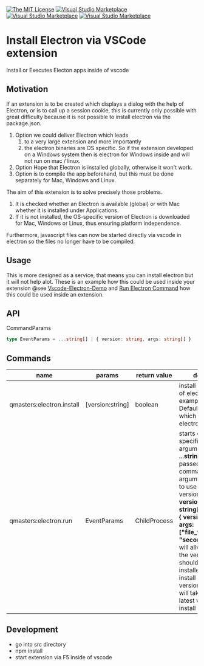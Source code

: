 [![The MIT License](https://img.shields.io/badge/license-MIT-orange.svg?style=flat-square)](http://opensource.org/licenses/MIT)
[![Visual Studio Marketplace](https://vsmarketplacebadge.apphb.com/version-short/q-masters.electron-vscode.svg)](https://marketplace.visualstudio.com/items?itemName=q-masters.electron-vscode)
[![Visual Studio Marketplace](https://vsmarketplacebadge.apphb.com/downloads-short/q-masters.electron-vscode.svg)](https://marketplace.visualstudio.com/items?itemName=q-masters.electron-vscode)
[![Visual Studio Marketplace](https://vsmarketplacebadge.apphb.com/installs-short/q-masters.electron-vscode.svg?style=flat-square)](https://marketplace.visualstudio.com/items?itemName=q-masters.electron-vscode)

# Install Electron via VSCode extension

Install or Executes Electon apps inside of vscode

## Motivation

If an extension is to be created which displays a dialog with the help of Electron, or is to call up a session cookie, this is currently only possible with great difficulty because it is not possible to install electron via the package.json.

1. Option we could deliver Electron which leads 
   1. to a very large extension and more importantly
   2. the electron binaries are OS specific. So if the extension developed on a Windows system then is electron for Windows inside and will not run on mac / linux.
2. Option Hope that Electron is installed globally, otherwise it won't work.
3. Option is to compile the app beforehand, but this must be done separately for Mac, Windows and Linux.

The aim of this extension is to solve precisely those problems.

1. It is checked whether an Electron is available (global) or with Mac whether it is installed under Applications.
2. If it is not installed, the OS-specific version of Electron is downloaded for Mac, Windows or Linux, thus ensuring platform independence.

Furthermore, javascript files can now be started directly via vscode in electron so the files no longer have to be compiled.

## Usage

This is more designed as a service, that means you can install electron but it will not help alot. These is an example how this could be used inside your extension @see [Vscode-Electron-Demo](https://github.com/q-masters/vscode-electron-demo) and [Run Electron Command](https://github.com/q-masters/vscode-electron-demo/blob/566f8addc5844df651de5100f99ce08116fba1bb/src/lib/extension/commands/open-uri.ts#L16) how this could be used inside an extension.

## API 

CommandParams

```ts
type EventParams = ...string[] | { version: string, args: string[] }
```

## Commands

|name|params|return value|description|
|-|-|-|-|
|qmasters:electron.install|[version:string]|boolean| install passed version of electron for example v11.2.0. Default latest version which can found for electron|
|qmasters:electron.run|EventParams|ChildProcess| starts electron app in specific version, all arguments passed as **...string[]** will directly passed to electron as command line arguments. Alternate to use a specific version use **{ version: string, args: string[]}** for example **{ version: "v11.2.0", args: ["file_to_execute.js", "second param"]}**. It will allways check the version which should be used is installed, if not it will install directly. If no version is passed it will take allways the latest version and install if required.| 
## Development

- go into src directory
- npm install
- start extension via F5 inside of vscode
